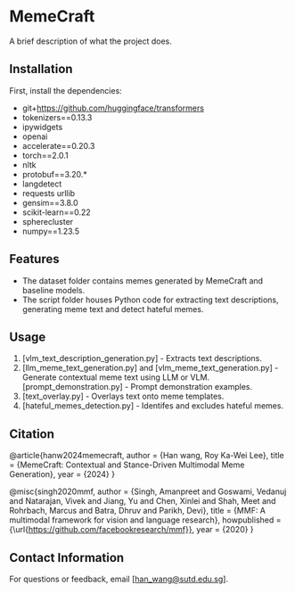 # MemeCraft

A brief description of what the project does.

## Installation
First, install the dependencies:
- git+https://github.com/huggingface/transformers
- tokenizers==0.13.3
- ipywidgets
- openai
- accelerate==0.20.3 
- torch==2.0.1
- nltk
- protobuf==3.20.*
- langdetect
- requests urllib
- gensim==3.8.0
- scikit-learn==0.22
- spherecluster
- numpy==1.23.5

## Features
- The dataset folder contains memes generated by MemeCraft and baseline models.
- The script folder houses Python code for extracting text descriptions, generating meme text and detect hateful memes.

## Usage
1. [vlm_text_description_generation.py] - Extracts text descriptions.
2. [llm_meme_text_generation.py] and [vlm_meme_text_generation.py] - Generate contextual meme text using LLM or VLM. [prompt_demonstration.py] - Prompt demonstration examples.
3. [text_overlay.py] - Overlays text onto meme templates.
4. [hateful_memes_detection.py] - Identifes and excludes hateful memes.

## Citation
@article{hanw2024memecraft,
  author =       {Han wang, Roy Ka-Wei Lee},
  title =        {MemeCraft: Contextual and Stance-Driven Multimodal Meme Generation},
  year =         {2024}
}

@misc{singh2020mmf,
  author =       {Singh, Amanpreet and Goswami, Vedanuj and Natarajan, Vivek and Jiang, Yu and Chen, Xinlei and Shah, Meet and
                 Rohrbach, Marcus and Batra, Dhruv and Parikh, Devi},
  title =        {MMF: A multimodal framework for vision and language research},
  howpublished = {\url{https://github.com/facebookresearch/mmf}},
  year =         {2020}
}

## Contact Information
For questions or feedback, email [han_wang@sutd.edu.sg].
